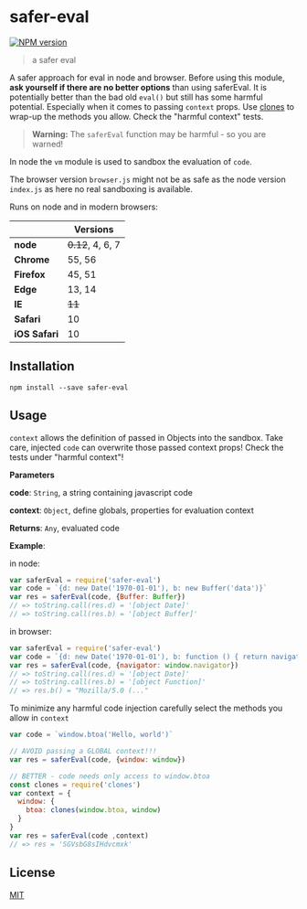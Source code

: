 # safer-eval

[![NPM version](https://badge.fury.io/js/safer-eval.svg)](https://www.npmjs.com/package/safer-eval/)

> a safer eval

A safer approach for eval in node and browser. Before using this module, **ask
yourself if there are no better options** than using saferEval.
It is potentially better than the bad old `eval()` but still has some harmful potential.
Especially when it comes to passing `context` props.
Use [clones][] to wrap-up the methods you allow. Check the "harmful context" tests.

> **Warning:** The `saferEval` function may be harmful - so you are warned!

In node the `vm` module is used to sandbox the evaluation of `code`.

The browser version `browser.js` might not be as safe as the node version
`index.js` as here no real sandboxing is available.

Runs on node and in modern browsers:

|                | Versions |
| ---            | ---      |
| **node**       | ~~0.12~~, 4, 6, 7  |
| **Chrome**     | 55, 56   |
| **Firefox**    | 45, 51   |
| **Edge**       | 13, 14   |
| **IE**         | ~~11~~   |
| **Safari**     | 10       |
| **iOS Safari** | 10       |

## Installation

```
npm install --save safer-eval
```

## Usage

`context` allows the definition of passed in Objects into the sandbox.
Take care, injected `code` can overwrite those passed context props!
Check the tests under "harmful context"!

**Parameters**

**code**: `String`, a string containing javascript code

**context**: `Object`, define globals, properties for evaluation context

**Returns**: `Any`, evaluated code

**Example**:

in node:

```js
var saferEval = require('safer-eval')
var code = `{d: new Date('1970-01-01'), b: new Buffer('data')}`
var res = saferEval(code, {Buffer: Buffer})
// => toString.call(res.d) = '[object Date]'
// => toString.call(res.b) = '[object Buffer]'
```

in browser:

```js
var saferEval = require('safer-eval')
var code = `{d: new Date('1970-01-01'), b: function () { return navigator.userAgent }`
var res = saferEval(code, {navigator: window.navigator})
// => toString.call(res.d) = '[object Date]'
// => toString.call(res.b) = '[object Function]'
// => res.b() = "Mozilla/5.0 (..."
```

To minimize any harmful code injection carefully select the methods you allow in `context`

```js
var code = `window.btoa('Hello, world')`

// AVOID passing a GLOBAL context!!!
var res = saferEval(code, {window: window})

// BETTER - code needs only access to window.btoa
const clones = require('clones')
var context = {
  window: {
    btoa: clones(window.btoa, window)
  }
}
var res = saferEval(code ,context)
// => res = 'SGVsbG8sIHdvcmxk'
```

## License

[MIT](./LICENSE)

[clones]: https://github.com/commenthol/clones
